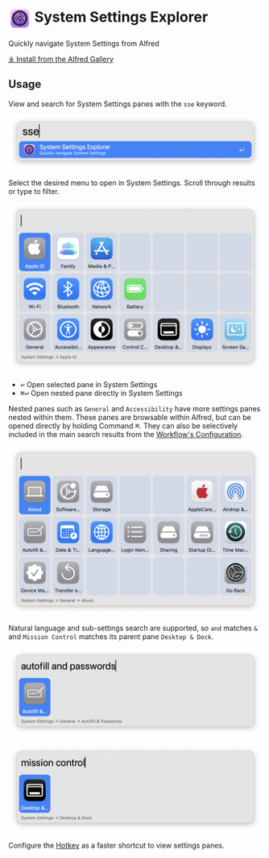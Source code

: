 # <img src='Workflow/icon.png' width='45' align='center' alt='icon'> System Settings Explorer

Quickly navigate System Settings from Alfred

[⤓ Install from the Alfred Gallery](https://alfred.app/workflows/firefingers21/system-settings-explorer/)

## Usage

View and search for System Settings panes with the `sse` keyword.

![Entering workflow keyword](Workflow/images/about/keyword.png)

Select the desired menu to open in System Settings. Scroll through results or type to filter.

![Viewing main settings](Workflow/images/about/mainSettings.png)

* <kbd>↩</kbd> Open selected pane in System Settings
* <kbd>⌘</kbd><kbd>↩</kbd> Open nested pane directly in System Settings

Nested panes such as `General` and `Accessibility` have more settings panes nested within them. These panes are browsable within Alfred, but can be opened directly by holding Command <kbd>⌘</kbd>. They can also be selectively included in the main search results from the [Workflow's Configuration](https://www.alfredapp.com/help/workflows/user-configuration/).

![Viewing General Settings](Workflow/images/about/generalSettings.png)

Natural language and sub-settings search are supported, so `and` matches `&` and `Mission Control` matches its parent pane `Desktop & Dock`.

![Searching for settings panes](Workflow/images/about/autofill.png)

![Searching for settings panes](Workflow/images/about/missionControl.png)

Configure the [Hotkey](https://www.alfredapp.com/help/workflows/triggers/hotkey/) as a faster shortcut to view settings panes.
